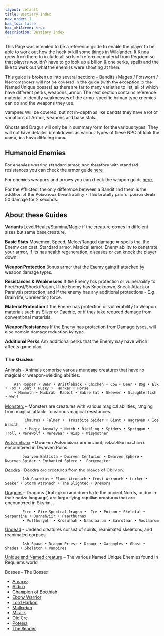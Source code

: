 ```yaml
---
layout: default
title: Bestiary Index
nav_order: 1
has_toc: false
has_children: true
description: Bestiary Index
---
```


This Page was intended to be a reference guide to enable the player to be able to work out how the heck to kill some things in Wildlander. It Kinda grew from there to include all sorts of reference material from Requiem so that players wouldn't have to go look up a billion & one perks, spells and the like to work out what the enemies were shooting at them. 

This guide is broken up into several sections -  Bandits / Mages / Forsworn / Necromancers will not be covered in the guide (with the exception to the Named Unique bosses) as there are far to many varieties to list, all of which have different perks, weapons, armor. The next section contains reference material to identify weaknesses of the armor specific human type enemies can do and the weapons they use.

Vampires Will be covered, but not in-depth as like bandits they have a lot of variations of Armor, weapons and base stats.

Ghosts and Dragur will only be in summary form for the various types. They will not have detailed breakdowns as various types of these NPC all look the same, but have differing stats. 

## Humanoid Enemies 

For enemies wearing standard armor, and therefore with standard resistances you can check the armor guide <a href="https://docs.google.com/spreadsheets/d/1rMVLVouumU45jFfmjmWUVjTYY7_wLnrxwmHMi24R9OU/edit?usp=sharing" target="_blank" rel="noopener noreferrer">here <svg viewBox="0 0 24 24" aria-labelledby="svg-external-link-title" width="1em" height="1em"><use xlink:href="#svg-external-link"></use></svg></a> 

For enemies weapons and arrows you can check the weapon guide <a href="https://docs.google.com/spreadsheets/d/1Xp1LE79R4uHC2yP7KkA2p1sS-l_TkaRAQfdHV4t0aOM/edit#gid=0" target="_blank" rel="noopener noreferrer">here <svg viewBox="0 0 24 24" aria-labelledby="svg-external-link-title" width="1em" height="1em"><use xlink:href="#svg-external-link"></use></svg></a>

For the Afflicted, the only difference between a Bandit and them is the addition of the Poisonous Breath ability - This brutally painful poison deals 50 damage for 2 seconds.

## About these Guides

**Variants**
Level/Health/Stamina/Magic if the creature comes in different sizes but same base creature. 

**Basic Stats**
Movement Speed, Melee/Ranged damage or spells that the Enemy can cast, Standard armor, Magical armor, Enemy ability to penetrate your armor, If its has health regeneration, diseases or can knock the player down.

**Weapon Protection**
Bonus armor that the Enemy gains if attacked by weapon damage types.
 
**Resistances & Weaknesses**
If the Enemy has protection or vulnerability to Fire/Frost/Shock/Poison, If the Enemy has Knockdown, Sneak Attack or Paralysis protection, and if the enemy has any additional protections - E.g Drain life, Unrelenting force.

**Material Protection**
If the Enemy has protection or vulnerability to Weapon materials such as Silver or Daedric, or if they take reduced damage from conventional materials.

**Weapon Resistances**
If the Enemy has protection from Damage types, will also contain damage reduction by type.

**Additional Perks**
Any additional perks that the Enemy may have which affects game play.

### The Guides 

[Animals](/06-MechanicsAnaylsis/AdvancedCombatMecanics/Animals) – Animals comprise various mundane creatures that have no magical or weapon-wielding abilities.

        Ash Hopper • Bear • Bristleback • Chicken • Cow • Deer • Dog • Elk • Fox • Goat • Husky •  Horker • Horse 
        • Mammoth • Mudcrab  Rabbit • Sabre Cat • Skeever • Slaughterfish • Wolf

[Monsters](/06-MechanicsAnaylsis/AdvancedCombatMecanics/Monsters) – Monsters are creatures with various magical abilities, ranging from magical attacks to various magical resistances.

             Chaurus • Falmer •  Frostbite Spider • Giant • Hagraven • Ice Wraith 
             • Magic Anomaly • Netch • Riekling • Spiders • Spriggan • Troll • Werewolf • WereBear • Wisp • Wispmother
        
[Automations](/06-MechanicsAnaylsis/AdvancedCombatMecanics/Automations) – Dwarven Automatons are ancient, robot-like machines encountered in Dwarven Ruins.

            Dwarven Ballista • Dwarven Centurion • Dwarven Sphere • Dwarven Spider • Enchanted Sphere •  Forgemaster
            
[Daedra](/06-MechanicsAnaylsis/AdvancedCombatMecanics/Daedra) – Daedra are creatures from the planes of Oblivion.
              
            Ash Guardian • Flame Atronach • Frost Atronach • Lurker • Seeker • Storm Atronach • The Slighted • Dremora
            
[Dragons](/06-MechanicsAnaylsis/AdvancedCombatMecanics/Dragons) – Dragons (drah-gkon and dov-rha to the ancient Nords, or dov in their native language) are large flying reptilian creatures that are encountered in Skyrim. .
              
            Fire • Fire Spectral Dragon •  Ice • Poison • Skeletal • Serpantine • Durnehviir • Paarthurnax 
            • Vulthuryol  • Krosulhah • Naaslaarum • Sahrotaar • Voslaarum         
            
[Undead](/06-MechanicsAnaylsis/AdvancedCombatMecanics/Undead) – Undead creatures consist of spirits, reanimated skeletons, and reanimated corpses. 
              
            Ash Spawn • Dragon Priest • Draugr • Gargoyles • Ghost • Shades • Skeleton • Vampires       
            
[Unique and Named creature](/06-MechanicsAnaylsis/AdvancedCombatMecanics/UniqueCreatures) – The various Named Unique Enemies found in Requiems world
  
Bosses – The Bosses
* [Ancano](/06-MechanicsAnaylsis/AdvancedCombatMecanics/Ancano)  
* [Aldiun](/06-MechanicsAnaylsis/AdvancedCombatMecanics/Aldiun) 
* [Champion of Boethiah](/06-MechanicsAnaylsis/AdvancedCombatMecanics/Champion-of-Boethiah) 
* [Ebony Warrior](/06-MechanicsAnaylsis/AdvancedCombatMecanics/Ebony-Warrior)
* [Lord Harkon](/06-MechanicsAnaylsis/AdvancedCombatMecanics/Lord-Harkon) 
* [Malkorian](/06-MechanicsAnaylsis/AdvancedCombatMecanics/Malkoran)
* [Miraak](/06-MechanicsAnaylsis/AdvancedCombatMecanics/Miraak)
* [Old Orc](/06-MechanicsAnaylsis/AdvancedCombatMecanics/Old-Orc)
* [Potema](/06-MechanicsAnaylsis/AdvancedCombatMecanics/Potema) 
* [The Reaper](/06-MechanicsAnaylsis/AdvancedCombatMecanics/The-Reaper)
